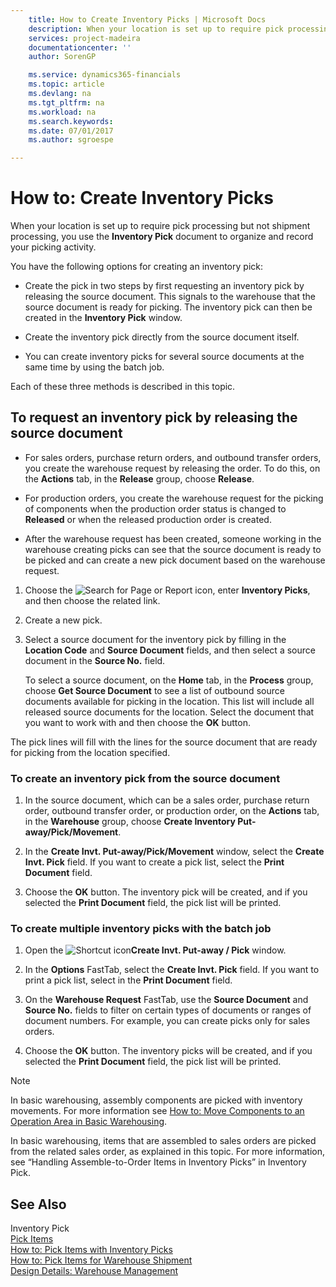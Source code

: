 ```yaml
---
    title: How to Create Inventory Picks | Microsoft Docs
    description: When your location is set up to require pick processing but not shipment processing, you use the **Inventory Pick** document to organize and record your picking activity.
    services: project-madeira
    documentationcenter: ''
    author: SorenGP

    ms.service: dynamics365-financials
    ms.topic: article
    ms.devlang: na
    ms.tgt_pltfrm: na
    ms.workload: na
    ms.search.keywords:
    ms.date: 07/01/2017
    ms.author: sgroespe

---
```

# How to: Create Inventory Picks
When your location is set up to require pick processing but not shipment processing, you use the **Inventory Pick** document to organize and record your picking activity.  
  
 You have the following options for creating an inventory pick:  
  
-   Create the pick in two steps by first requesting an inventory pick by releasing the source document. This signals to the warehouse that the source document is ready for picking. The inventory pick can then be created in the **Inventory Pick** window.  
  
-   Create the inventory pick directly from the source document itself.  
  
-   You can create inventory picks for several source documents at the same time by using the batch job.  
  
 Each of these three methods is described in this topic.  
  
## To request an inventory pick by releasing the source document  
  
-   For sales orders, purchase return orders, and outbound transfer orders, you create the warehouse request by releasing the order. To do this, on the **Actions** tab, in the **Release** group, choose **Release**.  
  
-   For production orders, you create the warehouse request for the picking of components when the production order status is changed to **Released** or when the released production order is created.  
  
-   After the warehouse request has been created, someone working in the warehouse creating picks can see that the source document is ready to be picked and can create a new pick document based on the warehouse request.  
  
1.  Choose the ![Search for Page or Report](media/ui-search/search_small.png "Search for Page or Report icon") icon, enter **Inventory Picks**, and then choose the related link.  
  
2.  Create a new pick.  
  
3.  Select a source document for the inventory pick by filling in the **Location Code** and **Source Document** fields, and then select a source document in the **Source No.** field.  
  
     To select a source document, on the **Home** tab, in the **Process** group, choose **Get Source Document** to see a list of outbound source documents available for picking in the location. This list will include all released source documents for the location. Select the document that you want to work with and then choose the **OK** button.  
  
 The pick lines will fill with the lines for the source document that are ready for picking from the location specified.  
  
### To create an inventory pick from the source document  
  
1.  In the source document, which can be a sales order, purchase return order, outbound transfer order, or production order, on the **Actions** tab, in the **Warehouse** group, choose **Create Inventory Put-away/Pick/Movement**.  
  
2.  In the **Create Invt. Put-away/Pick/Movement** window, select the **Create Invt. Pick** field. If you want to create a pick list, select the **Print Document** field.  
  
3.  Choose the **OK** button. The inventory pick will be created, and if you selected the **Print Document** field, the pick list will be printed.  
  
### To create multiple inventory picks with the batch job  
  
1.  Open the ![Shortcut icon](../media/shortcutcoldicon.gif "shortcutColdIcon")**Create Invt. Put-away / Pick** window.  
  
2.  In the **Options** FastTab, select the **Create Invt. Pick** field. If you want to print a pick list, select in the **Print Document** field.  
  
3.  On the **Warehouse Request** FastTab, use the **Source Document** and **Source No.** fields to filter on certain types of documents  or ranges of document numbers. For example, you can create picks only for sales orders.  
  
4.  Choose the **OK** button. The inventory picks will be created, and if you selected the **Print Document** field, the pick list will be printed.  
  
> [!NOTE]  
>  In basic warehousing, assembly components are picked with inventory movements. For more information see [How to: Move Components to an Operation Area in Basic Warehousing](../how-to-move-components-to-an-operation-area-in-basic-warehousing.md).  
>   
>  In basic warehousing, items that are assembled to sales orders are picked from the related sales order, as explained in this topic. For more information, see “Handling Assemble-to-Order Items in Inventory Picks” in Inventory Pick.  
  
## See Also  
 Inventory Pick   
 [Pick Items](../pick-items.md)   
 [How to: Pick Items with Inventory Picks](../how-to-pick-items-with-inventory-picks.md)   
 [How to: Pick Items for Warehouse Shipment](../how-to-pick-items-for-warehouse-shipment.md)   
 [Design Details: Warehouse Management](../design-details-warehouse-management.md)